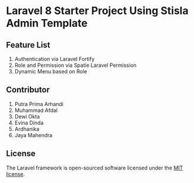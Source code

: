# Laravel 8 Starter Project Using Stisla Admin Template

## Feature List
1. Authentication via Laravel Fortify
2. Role and Permission via Spatie Laravel Permission
3. Dynamic Menu based on Role

## Contributor
1. Putra Prima Arhandi 
2. Muhammad Afdal
3. Dewi Okta
4. Evina Dinda
5. Ardhanika
6. Jaya Mahendra

## License

The Laravel framework is open-sourced software licensed under the [MIT license](https://opensource.org/licenses/MIT).
